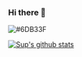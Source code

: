 ### Hi there 👋

<img alt="#6DB33F" src ="https://img.shields.io/badge/-Spring-blue.svg?style=plastic"/>


[![Sup's github stats](https://github-readme-stats.vercel.app/api?username=LHS-11&count_private=true&show_icons=true&theme=nightowl)](https://github.com/anuraghazra/github-readme-stats)
